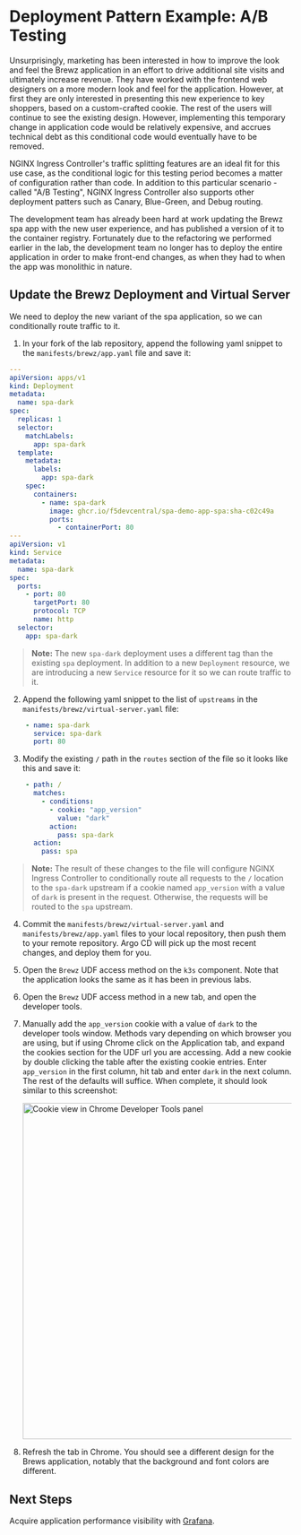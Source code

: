 # Deployment Pattern Example: A/B Testing

Unsurprisingly, marketing has been interested in how to improve the look and feel the Brewz application in an effort to drive additional site visits and ultimately increase revenue. They have worked with the frontend web designers on a more modern look and feel for the application. However, at first they are only interested in presenting this new experience to key shoppers, based on a custom-crafted cookie. The rest of the users will continue to see the existing design. However, implementing this temporary change in application code would be relatively expensive, and accrues technical debt as this conditional code would eventually have to be removed.

NGINX Ingress Controller's traffic splitting features are an ideal fit for this use case, as the conditional logic for this testing period becomes a matter of configuration rather than code. In addition to this particular scenario - called "A/B Testing", NGINX Ingress Controller also supports other deployment patters such as Canary, Blue-Green, and Debug routing.

The development team has already been hard at work updating the Brewz spa app with the new user experience, and has published a version of it to the container registry. Fortunately due to the refactoring we performed earlier in the lab, the development team no longer has to deploy the entire application in order to make front-end changes, as when they had to when the app was monolithic in nature.

## Update the Brewz Deployment and Virtual Server

We need to deploy the new variant of the spa application, so we can conditionally route traffic to it. 

1. In your fork of the lab repository, append the following yaml snippet to the `manifests/brewz/app.yaml` file and save it:

```yaml
---
apiVersion: apps/v1
kind: Deployment
metadata:
  name: spa-dark
spec:
  replicas: 1
  selector:
    matchLabels:
      app: spa-dark
  template:
    metadata:
      labels:
        app: spa-dark
    spec:
      containers:
        - name: spa-dark
          image: ghcr.io/f5devcentral/spa-demo-app-spa:sha-c02c49a
          ports:
            - containerPort: 80
---
apiVersion: v1
kind: Service
metadata:
  name: spa-dark
spec:
  ports:
    - port: 80
      targetPort: 80
      protocol: TCP
      name: http
  selector:
    app: spa-dark
```

> **Note:** The new `spa-dark` deployment uses a different tag than the existing `spa` deployment. In addition to a new `Deployment` resource, we are introducing a new `Service` resource for it so we can route traffic to it.

2. Append the following yaml snippet to the list of `upstreams` in the `manifests/brewz/virtual-server.yaml` file:

```yaml
    - name: spa-dark
      service: spa-dark
      port: 80
```

3. Modify the existing `/` path in the `routes` section of the file so it looks like this and save it:

```yaml
    - path: /
      matches:
        - conditions:
          - cookie: "app_version"
            value: "dark"
          action:
            pass: spa-dark
      action:
        pass: spa
```

> **Note:** The result of these changes to the file will configure NGINX Ingress Controller to conditionally route all requests to the `/` location to the `spa-dark` upstream if a cookie named `app_version` with a value of `dark` is present in the request. Otherwise, the requests will be routed to the `spa` upstream.

4. Commit the `manifests/brewz/virtual-server.yaml` and `manifests/brewz/app.yaml` files to your local repository, then push them to your remote repository. Argo CD will pick up the most recent changes, and deploy them for you.

5. Open the `Brewz` UDF access method on the `k3s` component. Note that the application looks the same as it has been in previous labs.

6. Open the `Brewz` UDF access method in a new tab, and open the developer tools.

7. Manually add the `app_version` cookie with a value of `dark` to the developer tools window. Methods vary depending on which browser you are using, but if using Chrome click on the Application tab, and expand the cookies section for the UDF url you are accessing. Add a new cookie by double clicking the table after the existing cookie entries. Enter `app_version` in the first column, hit tab and enter `dark` in the next column. The rest of the defaults will suffice. When complete, it should look similar to this screenshot:

    <img src="../assets/chrome-cookie.png" alt="Cookie view in Chrome Developer Tools panel" width="600"/>

8. Refresh the tab in Chrome. You should see a different design for the Brews application, notably that the background and font colors are different.

## Next Steps
Acquire application performance visibility with [Grafana](grafana-dashboard.md).
